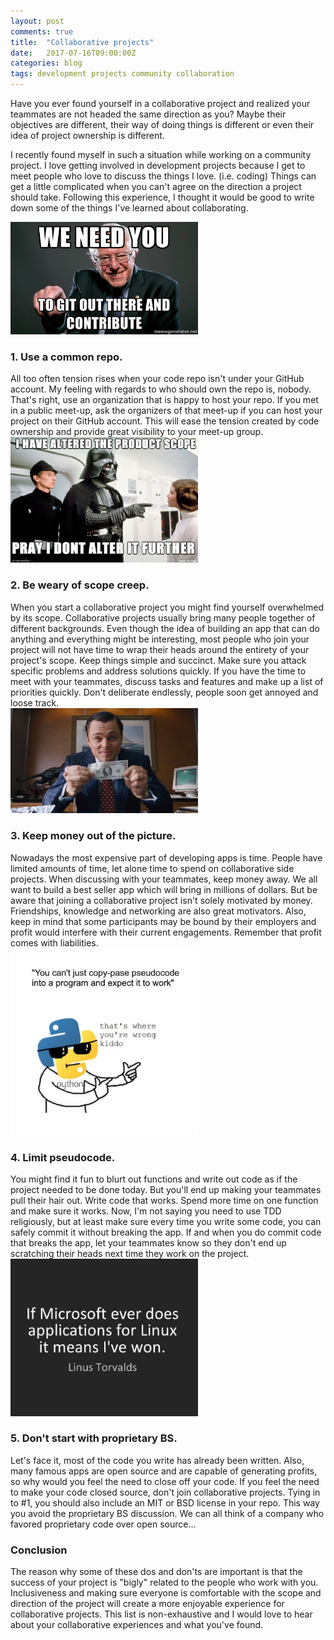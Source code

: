 ```yaml
---
layout: post
comments: true
title:  "Collaborative projects"
date:   2017-07-16T09:00:00Z
categories: blog
tags: development projects community collaboration
--- 
```


Have you ever found yourself in a collaborative project and realized your teammates are not headed the same direction as you? Maybe their objectives are different, their way of doing things is different or even their idea of project ownership is different. 

I recently found myself in such a situation while working on a community project. I love getting involved in development projects because I get to meet people who love to discuss the things I love. (i.e. coding) Things can get a little complicated when you can't agree on the direction a project should take. Following this experience, I thought it would be good to write down some of the things I've learned about collaborating. 



<div class="contained">
<img src="/assets/post_images/git_bernie.png" class="floated" width="300">
<h3>1. Use a common repo.</h3>
All too often tension rises when your code repo isn't under your GitHub account. My feeling with regards to who should own the repo is, nobody. That's right, use an organization that is happy to host your repo. If you met in a public meet-up, ask the organizers of that meet-up if you can host your project on their GitHub account. This will ease the tension created by code ownership and provide great visibility to your meet-up group. 

</div>
<div class="contained">
<img class="floated" src="/assets/post_images/project_scope.jpg" width="300">
<h3>2. Be weary of scope creep.</h3>
When you start a collaborative project you might find yourself overwhelmed by its scope. Collaborative projects usually bring many people together of different backgrounds. Even though the idea of building an app that can do anything and everything might be interesting, most people who join your project will not have time to wrap their heads around the entirety of your project's scope. Keep things simple and succinct. Make sure you attack specific problems and address solutions quickly. If you have the time to meet with your teammates, discuss tasks and features and make up a list of priorities quickly. Don't deliberate endlessly, people soon get annoyed and 
loose track.
</div>
<div class="contained">
<img src="/assets/post_images/belfort.jpg" class="floated" width="300">
<h3>3. Keep money out of the picture.</h3>
Nowadays the most expensive part of developing apps is time. People have limited amounts of time, let alone time to spend on collaborative side projects. When discussing with your teammates, keep money away. We all want to build a best seller app which will bring in millions of dollars. But be aware that joining a collaborative project isn't solely motivated by money. Friendships, knowledge and networking are also great motivators.  Also, keep in mind that some participants may be bound by their employers and profit would interfere with their current engagements. Remember that profit comes with liabilities.
</div>

<div class="contained">
<img src="/assets/post_images/pseudocode.jpg" class="floated" width="300">
<h3>4. Limit pseudocode.</h3>
You might find it fun to blurt out functions and write out code as if the project needed to be done today. But you'll end up making your teammates pull their hair out. Write code that works. Spend more time on one function and make sure it works. Now, I'm not saying you need to use TDD religiously, but at least make sure every time you write some code, you can safely commit it without breaking the app. If and when you do commit code that breaks the app, let your teammates know so they don't end up scratching their heads next time they work on the project.
</div>
<div class="contained">
<img src="/assets/post_images/linus_microsoft.png" class="floated" width="300">
<h3>5. Don't start with proprietary BS.</h3>
Let's face it, most of the code you write has already been written. Also, many famous apps are open source and are capable of generating profits, so why would you feel the need to close off your code. If you feel the need to make your code closed source, don't join collaborative projects. Tying in to #1, you should also include an MIT or BSD license in your repo. This way you avoid the proprietary BS discussion. We can all think of a company who favored proprietary code over open source...
</div>	

<div class="contained">

<h3>Conclusion</h3> 

The reason why some of these dos and don'ts are important is that the success of your project is "bigly" related to the people who work with you. Inclusiveness and making sure everyone is comfortable with the scope and direction of the project will create a more enjoyable experience for collaborative projects. This list is non-exhaustive and I would love to hear about your collaborative experiences and what you've found.

</div>